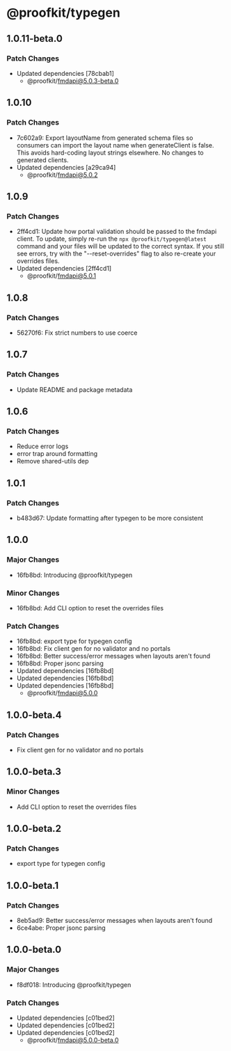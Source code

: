 # @proofkit/typegen

## 1.0.11-beta.0

### Patch Changes

- Updated dependencies [78cbab1]
  - @proofkit/fmdapi@5.0.3-beta.0

## 1.0.10

### Patch Changes

- 7c602a9: Export layoutName from generated schema files so consumers can import the layout name when generateClient is false. This avoids hard-coding layout strings elsewhere. No changes to generated clients.
- Updated dependencies [a29ca94]
  - @proofkit/fmdapi@5.0.2

## 1.0.9

### Patch Changes

- 2ff4cd1: Update how portal validation should be passed to the fmdapi client.
  To update, simply re-run the `npx @proofkit/typegen@latest` command and your files will be updated to the correct syntax. If you still see errors, try with the "--reset-overrides" flag to also re-create your overrides files.
- Updated dependencies [2ff4cd1]
  - @proofkit/fmdapi@5.0.1

## 1.0.8

### Patch Changes

- 56270f6: Fix strict numbers to use coerce

## 1.0.7

### Patch Changes

- Update README and package metadata

## 1.0.6

### Patch Changes

- Reduce error logs
- error trap around formatting
- Remove shared-utils dep

## 1.0.1

### Patch Changes

- b483d67: Update formatting after typegen to be more consistent

## 1.0.0

### Major Changes

- 16fb8bd: Introducing @proofkit/typegen

### Minor Changes

- 16fb8bd: Add CLI option to reset the overrides files

### Patch Changes

- 16fb8bd: export type for typegen config
- 16fb8bd: Fix client gen for no validator and no portals
- 16fb8bd: Better success/error messages when layouts aren't found
- 16fb8bd: Proper jsonc parsing
- Updated dependencies [16fb8bd]
- Updated dependencies [16fb8bd]
- Updated dependencies [16fb8bd]
  - @proofkit/fmdapi@5.0.0

## 1.0.0-beta.4

### Patch Changes

- Fix client gen for no validator and no portals

## 1.0.0-beta.3

### Minor Changes

- Add CLI option to reset the overrides files

## 1.0.0-beta.2

### Patch Changes

- export type for typegen config

## 1.0.0-beta.1

### Patch Changes

- 8eb5ad9: Better success/error messages when layouts aren't found
- 6ce4abe: Proper jsonc parsing

## 1.0.0-beta.0

### Major Changes

- f8df018: Introducing @proofkit/typegen

### Patch Changes

- Updated dependencies [c01bed2]
- Updated dependencies [c01bed2]
- Updated dependencies [c01bed2]
  - @proofkit/fmdapi@5.0.0-beta.0
